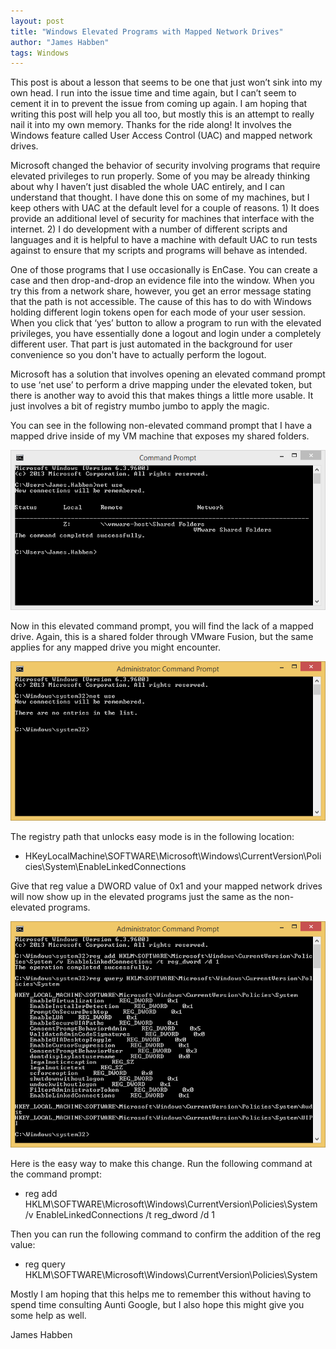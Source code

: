 ```yaml
---
layout: post
title: "Windows Elevated Programs with Mapped Network Drives"
author: "James Habben"
tags: Windows
---
```


This post is about a lesson that seems to be one that just won’t sink into my own head. I run into the issue time and time again, but I can’t seem to cement it in to prevent the issue from coming up again. I am hoping that writing this post will help you all too, but mostly this is an attempt to really nail it into my own memory. Thanks for the ride along! It involves the Windows feature called User Access Control (UAC) and mapped network drives.

Microsoft changed the behavior of security involving programs that require elevated privileges to run properly. Some of you may be already thinking about why I haven’t just disabled the whole UAC entirely, and I can understand that thought. I have done this on some of my machines, but I keep others with UAC at the default level for a couple of reasons. 1) It does provide an additional level of security for machines that interface with the internet. 2) I do development with a number of different scripts and languages and it is helpful to have a machine with default UAC to run tests against to ensure that my scripts and programs will behave as intended.

One of those programs that I use occasionally is EnCase. You can create a case and then drop-and-drop an evidence file into the window. When you try this from a network share, however, you get an error message stating that the path is not accessible. The cause of this has to do with Windows holding different login tokens open for each mode of your user session. When you click that ‘yes’ button to allow a program to run with the elevated privileges, you have essentially done a logout and login under a completely different user. That part is just automated in the background for user convenience so you don't have to actually perform the logout.

Microsoft has a solution that involves opening an elevated command prompt to use ‘net use’ to perform a drive mapping under the elevated token, but there is another way to avoid this that makes things a little more usable. It just involves a bit of registry mumbo jumbo to apply the magic.

You can see in the following non-elevated command prompt that I have a mapped drive inside of my VM machine that exposes my shared folders.

![d1b31-cmd-net-use](/images/2016/10/d1b31-cmd-net-use.png)

Now in this elevated command prompt, you will find the lack of a mapped drive. Again, this is a shared folder through VMware Fusion, but the same applies for any mapped drive you might encounter.

![472cb-cmd-priv-net-use](/images/2016/10/472cb-cmd-priv-net-use.png)

The registry path that unlocks easy mode is in the following location:

- HKeyLocalMachine\SOFTWARE\Microsoft\Windows\CurrentVersion\Policies\System\EnableLinkedConnections

Give that reg value a DWORD value of 0x1 and your mapped network drives will now show up in the elevated programs just the same as the non-elevated programs.

![55349-cmd-priv-reg](/images/2016/10/55349-cmd-priv-reg.png)

Here is the easy way to make this change. Run the following command at the command prompt:

- reg add HKLM\SOFTWARE\Microsoft\Windows\CurrentVersion\Policies\System /v EnableLinkedConnections /t reg_dword /d 1

Then you can run the following command to confirm the addition of the reg value:

- reg query HKLM\SOFTWARE\Microsoft\Windows\CurrentVersion\Policies\System

Mostly I am hoping that this helps me to remember this without having to spend time consulting Aunti Google, but I also hope this might give you some help as well.

James Habben
